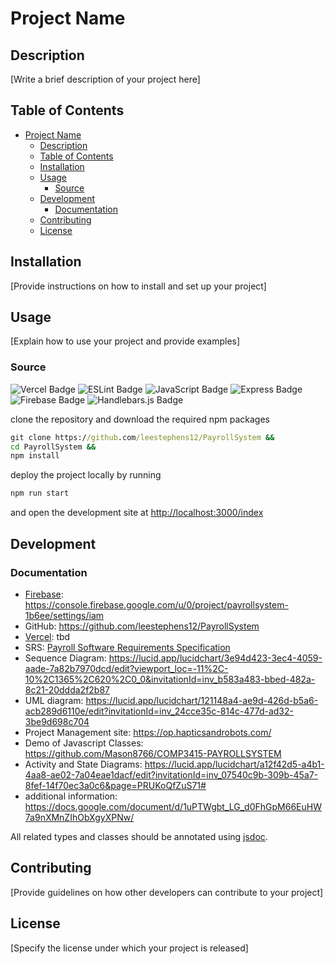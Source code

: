 # Project Name

## Description

[Write a brief description of your project here]

## Table of Contents

- [Project Name](#project-name)
  - [Description](#description)
  - [Table of Contents](#table-of-contents)
  - [Installation](#installation)
  - [Usage](#usage)
    - [Source](#source)
  - [Development](#development)
    - [Documentation](#documentation)
  - [Contributing](#contributing)
  - [License](#license)

## Installation

[Provide instructions on how to install and set up your project]

## Usage

[Explain how to use your project and provide examples]

### Source

![Vercel Badge](https://img.shields.io/badge/Vercel-000?logo=vercel&logoColor=fff&style=for-the-badge)
![ESLint Badge](https://img.shields.io/badge/ESLint-4B32C3?logo=eslint&logoColor=fff&style=for-the-badge)
![JavaScript Badge](https://img.shields.io/badge/JavaScript-F7DF1E?logo=javascript&logoColor=000&style=for-the-badge)
![Express Badge](https://img.shields.io/badge/Express-000?logo=express&logoColor=fff&style=for-the-badge)
![Firebase Badge](https://img.shields.io/badge/Firebase-FFCA28?logo=firebase&logoColor=000&style=for-the-badge)
![Handlebars.js Badge](https://img.shields.io/badge/Handlebars.js-000?logo=handlebarsdotjs&logoColor=fff&style=for-the-badge)

clone the repository and download the required npm packages

```cmd
git clone https://github.com/leestephens12/PayrollSystem &&
cd PayrollSystem &&
npm install
```

deploy the project locally by running

```cmd
npm run start
```

and open the development site at <http://localhost:3000/index>

## Development

### Documentation

- [Firebase](https://firebase.google.com/docs/reference/js/): https://console.firebase.google.com/u/0/project/payrollsystem-1b6ee/settings/iam
- GitHub: https://github.com/leestephens12/PayrollSystem
- [Vercel](https://vercel.com/docs/getting-started-with-vercel): tbd
- SRS: [Payroll Software Requirements Specification](https://docs.google.com/document/d/1giVTS3RIsNKzhANURo-H77hj-Rq5daoU/edit#heading=h.gjdgxs)
- Sequence Diagram: https://lucid.app/lucidchart/3e94d423-3ec4-4059-aade-7a82b7970dcd/edit?viewport_loc=-11%2C-10%2C1365%2C620%2C0_0&invitationId=inv_b583a483-bbed-482a-8c21-20ddda2f2b87
- UML diagram: https://lucid.app/lucidchart/121148a4-ae9d-426d-b5a6-acb289d6110e/edit?invitationId=inv_24cce35c-814c-477d-ad32-3be9d698c704
- Project Management site: https://op.hapticsandrobots.com/
- Demo of Javascript Classes: https://github.com/Mason8766/COMP3415-PAYROLLSYSTEM
- Activity and State Diagrams: https://lucid.app/lucidchart/a12f42d5-a4b1-4aa8-ae02-7a04eae1dacf/edit?invitationId=inv_07540c9b-309b-45a7-8fef-14f70ec3a0c6&page=PRUKoQfZuS71#
- additional information: https://docs.google.com/document/d/1uPTWgbt_LG_d0FhGpM66EuHW7a9nXMnZIhObXgyXPNw/



All related types and classes should be annotated using [jsdoc](https://jsdoc.app/).

## Contributing

[Provide guidelines on how other developers can contribute to your project]

## License

[Specify the license under which your project is released]
